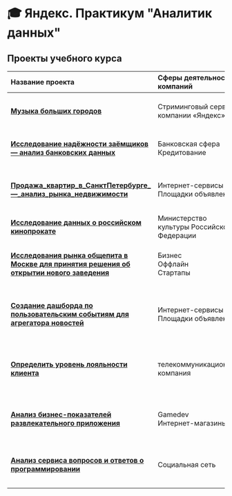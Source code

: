 # :mortar_board: Яндекс. Практикум "Аналитик данных"
## Проекты учебного курса
| Название проекта | Сферы деятельности компаний | Направление деятельности |
| :-------------------- | :-------------------- | :-------------------- |
| [**Музыка больших городов**]() | Стриминговый сервис компании «Яндекс» | - Data Analyst<br>- Продуктовый аналитик |
| [**Исследование надёжности заёмщиков — анализ банковских данных**]() | Банковская сфера<br>Кредитование | - Data Analyst<br>- Финансовый аналитик |
| [**Продажа_квартир_в_СанктПетербурге_—_анализ_рынка_недвижимости**]() | Интернет-сервисы<br>Площадки объявлений | - Data Analyst<br>- Fraud-аналитик<br>- Маркетинг-аналитик | 
| [**Исследование данных о российском кинопрокате**]() | Министерство культуры Российской Федерации | - Data Analyst |
| [**Исследования рынка общепита в Москве для принятия решения об открытии нового заведения**]() | Бизнес<br>Оффлайн<br>Стартапы | - Data Analyst<br>- Аналитик универсал<br>- Маркетинг-аналитик |
| [**Создание дашборда по пользовательским событиям для агрегатора новостей**]() | Интернет-сервисы<br>Площадки объявлений | - Маркетинг-аналитик<br>- Data Analyst<br>- Аналитик (универсал)<br>- BI-аналитик |
| [**Определить уровень лояльности клиента**]() | телекоммуникационная компания | - Маркетинг-аналитик<br>- Data Analyst<br>- Аналитик (универсал)<br>- BI-аналитик |
| [**Анализ бизнес-показателей развлекательного приложения**]() | Gamedev<br>Интернет-магазины | - Маркетинг-аналитик<br>- Продуктовый аналитик |
| [**Анализ сервиса вопросов и ответов о программировании**]() | Социальная сеть | - Маркетинг-аналитик<br>- Продуктовый аналитик |
